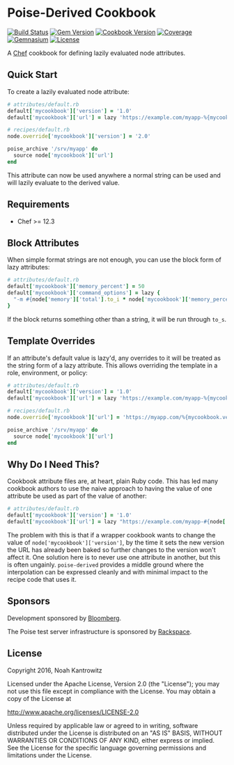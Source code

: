 # Poise-Derived Cookbook

[![Build Status](https://img.shields.io/travis/poise/poise-derived.svg)](https://travis-ci.org/poise/poise-derived)
[![Gem Version](https://img.shields.io/gem/v/poise-derived.svg)](https://rubygems.org/gems/poise-derived)
[![Cookbook Version](https://img.shields.io/cookbook/v/poise-derived.svg)](https://supermarket.chef.io/cookbooks/poise-derived)
[![Coverage](https://img.shields.io/codecov/c/github/poise/poise-derived.svg)](https://codecov.io/github/poise/poise-derived)
[![Gemnasium](https://img.shields.io/gemnasium/poise/poise-derived.svg)](https://gemnasium.com/poise/poise-derived)
[![License](https://img.shields.io/badge/license-Apache_2-blue.svg)](https://www.apache.org/licenses/LICENSE-2.0)

A [Chef](https://www.chef.io/) cookbook for defining lazily evaluated node
attributes.

## Quick Start

To create a lazily evaluated node attribute:

```ruby
# attributes/default.rb
default['mycookbook']['version'] = '1.0'
default['mycookbook']['url'] = lazy 'https://example.com/myapp-%{mycookbook.version}.zip'

# recipes/default.rb
node.override['mycookbook']['version'] = '2.0'

poise_archive '/srv/myapp' do
  source node['mycookbook']['url']
end
```

This attribute can now be used anywhere a normal string can be used and will
lazily evaluate to the derived value.

## Requirements

* Chef >= 12.3

## Block Attributes

When simple format strings are not enough, you can use the block form of lazy
attributes:

```ruby
# attributes/default.rb
default['mycookbook']['memory_percent'] = 50
default['mycookbook']['command_options'] = lazy {
  "-m #{node['memory']['total'].to_i * node['mycookbook']['memory_percent'] / 100.0}"
}
```

If the block returns something other than a string, it will be run through `to_s`.

## Template Overrides

If an attribute's default value is lazy'd, any overrides to it will be treated
as the string form of a lazy attribute. This allows overriding the template in
a role, environment, or policy:

```ruby
# attributes/default.rb
default['mycookbook']['version'] = '1.0'
default['mycookbook']['url'] = lazy 'https://example.com/myapp-%{mycookbook.version}.zip'

# recipes/default.rb
node.override['mycookbook']['url'] = 'https://myapp.com/%{mycookbook.version}.tgz'

poise_archive '/srv/myapp' do
  source node['mycookbook']['url']
end
```

## Why Do I Need This?

Cookbook attribute files are, at heart, plain Ruby code. This has led many
cookbook authors to use the naive approach to having the value of one attribute
be used as part of the value of another:

```ruby
# attributes/default.rb
default['mycookbook']['version'] = '1.0'
default['mycookbook']['url'] = lazy "https://example.com/myapp-#{node['mycookbook']['version']}.zip"
```

The problem with this is that if a wrapper cookbook wants to change the value
of `node['mycookbook']['version']`, by the time it sets the new version the URL
has already been baked so further changes to the version won't affect it. One
solution here is to never use one attribute in another, but this is often
ungainly. `poise-derived` provides a middle ground where the interpolation can
be expressed cleanly and with minimal impact to the recipe code that uses it.

## Sponsors

Development sponsored by [Bloomberg](http://www.bloomberg.com/company/technology/).

The Poise test server infrastructure is sponsored by [Rackspace](https://rackspace.com/).

## License

Copyright 2016, Noah Kantrowitz

Licensed under the Apache License, Version 2.0 (the "License");
you may not use this file except in compliance with the License.
You may obtain a copy of the License at

http://www.apache.org/licenses/LICENSE-2.0

Unless required by applicable law or agreed to in writing, software
distributed under the License is distributed on an "AS IS" BASIS,
WITHOUT WARRANTIES OR CONDITIONS OF ANY KIND, either express or implied.
See the License for the specific language governing permissions and
limitations under the License.
